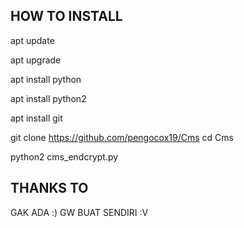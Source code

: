 ## HOW TO INSTALL
apt update

apt upgrade

apt install python

apt install python2

apt install git

git clone https://github.com/pengocox19/Cms
cd Cms

python2 cms_endcrypt.py


## THANKS TO

GAK ADA :) GW BUAT SENDIRI :V
